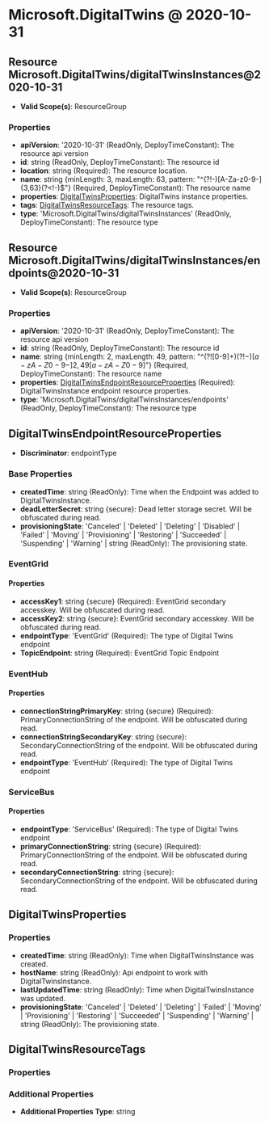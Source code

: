 # Microsoft.DigitalTwins @ 2020-10-31

## Resource Microsoft.DigitalTwins/digitalTwinsInstances@2020-10-31
* **Valid Scope(s)**: ResourceGroup
### Properties
* **apiVersion**: '2020-10-31' (ReadOnly, DeployTimeConstant): The resource api version
* **id**: string (ReadOnly, DeployTimeConstant): The resource id
* **location**: string (Required): The resource location.
* **name**: string {minLength: 3, maxLength: 63, pattern: "^(?!-)[A-Za-z0-9-]{3,63}(?<!-)$"} (Required, DeployTimeConstant): The resource name
* **properties**: [DigitalTwinsProperties](#digitaltwinsproperties): DigitalTwins instance properties.
* **tags**: [DigitalTwinsResourceTags](#digitaltwinsresourcetags): The resource tags.
* **type**: 'Microsoft.DigitalTwins/digitalTwinsInstances' (ReadOnly, DeployTimeConstant): The resource type

## Resource Microsoft.DigitalTwins/digitalTwinsInstances/endpoints@2020-10-31
* **Valid Scope(s)**: ResourceGroup
### Properties
* **apiVersion**: '2020-10-31' (ReadOnly, DeployTimeConstant): The resource api version
* **id**: string (ReadOnly, DeployTimeConstant): The resource id
* **name**: string {minLength: 2, maxLength: 49, pattern: "^(?![0-9]+$)(?!-)[a-zA-Z0-9-]{2,49}[a-zA-Z0-9]$"} (Required, DeployTimeConstant): The resource name
* **properties**: [DigitalTwinsEndpointResourceProperties](#digitaltwinsendpointresourceproperties) (Required): DigitalTwinsInstance endpoint resource properties.
* **type**: 'Microsoft.DigitalTwins/digitalTwinsInstances/endpoints' (ReadOnly, DeployTimeConstant): The resource type

## DigitalTwinsEndpointResourceProperties
* **Discriminator**: endpointType

### Base Properties
* **createdTime**: string (ReadOnly): Time when the Endpoint was added to DigitalTwinsInstance.
* **deadLetterSecret**: string {secure}: Dead letter storage secret. Will be obfuscated during read.
* **provisioningState**: 'Canceled' | 'Deleted' | 'Deleting' | 'Disabled' | 'Failed' | 'Moving' | 'Provisioning' | 'Restoring' | 'Succeeded' | 'Suspending' | 'Warning' | string (ReadOnly): The provisioning state.

### EventGrid
#### Properties
* **accessKey1**: string {secure} (Required): EventGrid secondary accesskey. Will be obfuscated during read.
* **accessKey2**: string {secure}: EventGrid secondary accesskey. Will be obfuscated during read.
* **endpointType**: 'EventGrid' (Required): The type of Digital Twins endpoint
* **TopicEndpoint**: string (Required): EventGrid Topic Endpoint

### EventHub
#### Properties
* **connectionStringPrimaryKey**: string {secure} (Required): PrimaryConnectionString of the endpoint. Will be obfuscated during read.
* **connectionStringSecondaryKey**: string {secure}: SecondaryConnectionString of the endpoint. Will be obfuscated during read.
* **endpointType**: 'EventHub' (Required): The type of Digital Twins endpoint

### ServiceBus
#### Properties
* **endpointType**: 'ServiceBus' (Required): The type of Digital Twins endpoint
* **primaryConnectionString**: string {secure} (Required): PrimaryConnectionString of the endpoint. Will be obfuscated during read.
* **secondaryConnectionString**: string {secure}: SecondaryConnectionString of the endpoint. Will be obfuscated during read.


## DigitalTwinsProperties
### Properties
* **createdTime**: string (ReadOnly): Time when DigitalTwinsInstance was created.
* **hostName**: string (ReadOnly): Api endpoint to work with DigitalTwinsInstance.
* **lastUpdatedTime**: string (ReadOnly): Time when DigitalTwinsInstance was updated.
* **provisioningState**: 'Canceled' | 'Deleted' | 'Deleting' | 'Failed' | 'Moving' | 'Provisioning' | 'Restoring' | 'Succeeded' | 'Suspending' | 'Warning' | string (ReadOnly): The provisioning state.

## DigitalTwinsResourceTags
### Properties
### Additional Properties
* **Additional Properties Type**: string

